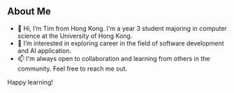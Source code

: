 ## About Me
- 👋 Hi, I’m Tim from Hong Kong. I'm a year 3 student majoring in computer science at the University of Hong Kong.
- 👀 I’m interested in exploring career in the field of software development and AI application.
- 📫 I'm always open to collaboration and learning from others in the community. Feel free to reach me out.

Happy learning!

<!---
Tim0308/Tim0308 is a ✨ special ✨ repository because its `README.md` (this file) appears on your GitHub profile.
You can click the Preview link to take a look at your changes.
--->

